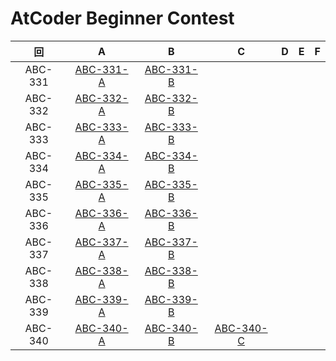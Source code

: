 # AtCoder Beginner Contest

| 回 | A | B | C | D | E | F |
|:---:|:---:|:---:|:---:|:---:|:---:|:---:|
| ABC-331 | [ABC-331-A](ABC-331-A.py) | [ABC-331-B](ABC-331-B.py) |  |  |  |  |
| ABC-332 | [ABC-332-A](ABC-332-A.py) | [ABC-332-B](ABC-332-B.py) |  |  |  |  |
| ABC-333 | [ABC-333-A](ABC-333-A.py) | [ABC-333-B](ABC-333-B.py) |  |  |  |  |
| ABC-334 | [ABC-334-A](ABC-334-A.py) | [ABC-334-B](ABC-334-B.py) |  |  |  |  |
| ABC-335 | [ABC-335-A](ABC-335-A.py) | [ABC-335-B](ABC-335-B.py) |  |  |  |  |
| ABC-336 | [ABC-336-A](ABC-336-A.py) | [ABC-336-B](ABC-336-B.py) |  |  |  |  |
| ABC-337 | [ABC-337-A](ABC-337-A.py) | [ABC-337-B](ABC-337-B.py) |  |  |  |  |
| ABC-338 | [ABC-338-A](ABC-338-A.py) | [ABC-338-B](ABC-338-B.py) |  |  |  |  |
| ABC-339 | [ABC-339-A](ABC-339-A.py) | [ABC-339-B](ABC-339-B.py) |  |  |  |  |
| ABC-340 | [ABC-340-A](ABC-340-A.py) | [ABC-340-B](ABC-340-B.py) | [ABC-340-C](ABC-340-C.py) |  |  |  |

